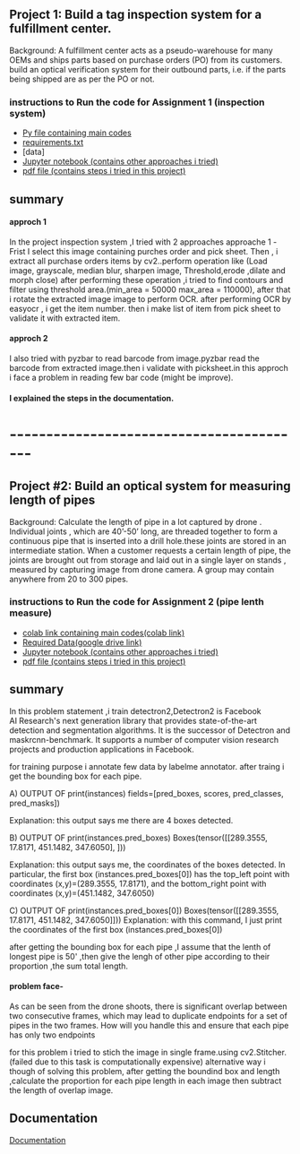 
## Project 1: Build a tag inspection system for a fulfillment center.                                                                         

Background: A fulfillment center acts as a pseudo-warehouse for many OEMs
and ships parts based on purchase orders (PO) from its customers. build an optical
verification system for their outbound parts, i.e. if the parts being shipped are
as per the PO or not.
### instructions to Run the code for Assignment 1 (inspection system)


 - [Py file containing main codes](https://github.com/ravipratap366/PhotoGAUGE_assignment1-2/blob/main/inspection_system.py)
 - [requirements.txt](https://github.com/ravipratap366/PhotoGAUGE_assignment1-2/blob/main/requirements.txt)
 - [data]
 - [Jupyter notebook (contains other approaches i tried)](https://github.com/ravipratap366/PhotoGAUGE_assignment1-2/blob/main/INSPECTION%20SYSTEM.ipynb)
 - [pdf file (contains steps i tried in this project)](https://github.com/ravipratap366/PhotoGAUGE_assignment1-2/blob/main/PhotoGAUGE_final.pdf)






## summary 
#### approch 1
In the project inspection system ,I tried with 2 approaches
approache 1 -Frist I select this image containing purches order
and pick sheet. 
Then , i extract all purchase orders items by cv2..perform operation like
(Load image, grayscale, median blur, sharpen image, Threshold,erode ,dilate
and morph close)
after performing these operation ,i tried to find contours 
and filter using threshold area.(min_area = 50000 max_area = 110000),
after that i rotate the extracted image image to perform OCR.
after performing OCR by easyocr , i get the item number.
then i make list of item from pick sheet to validate it with extracted item.



#### approch 2 
I also tried with pyzbar to read barcode from image.pyzbar read the barcode 
from extracted image.then i validate with picksheet.in this approch i face 
a problem in reading few bar code (might be improve).

#### I explained the steps in the documentation.








# -----------------------------------------





## Project #2: Build an optical system for measuring length of pipes

Background: Calculate the length of pipe in a lot captured by drone .
Individual joints , which are 40’-50’ long, are
threaded together to form a continuous pipe that is inserted into 
a drill hole.these joints are stored in an intermediate station. 
When a customer requests a certain length of pipe, the
joints are brought out from storage and laid out in a single layer on 
stands , measured by capturing image from drone camera.
 A group may contain anywhere from 20 to 300 pipes.





### instructions to Run the code for Assignment 2 (pipe lenth measure)


 - [colab link containing main codes(colab link)](https://colab.research.google.com/drive/1EwUTqSNqAwppkjmCQctQ6qWR6nHO6YnP#scrollTo=BC90wcMqwnt-)
 - [Required Data(google drive link) ](https://drive.google.com/drive/folders/1-M64d6-cWzQgiG7vxSfu-QN3EdBYw9PT?usp=sharing)
 - [Jupyter notebook (contains other approaches i tried)](https://github.com/ravipratap366/PhotoGAUGE_assignment1-2/blob/main/pipe_len_Detectron2_final_(2).ipynb)
 - [pdf file (contains steps i tried in this project)](https://github.com/ravipratap366/PhotoGAUGE_assignment1-2/blob/main/PhotoGAUGE_final.pdf)







## summary
In this problem statement ,i train detectron2,Detectron2 is Facebook\
AI Research's next generation library that provides state-of-the-art
detection and segmentation algorithms. It is the successor of 
Detectron and maskrcnn-benchmark. It supports a number of computer
vision research projects and production applications in Facebook.

for training purpose i annotate few data by labelme annotator.
after traing i get the bounding box for each pipe.

A) OUTPUT OF print(instances) fields=[pred_boxes, scores, pred_classes, pred_masks])

Explanation: this output says me there are 4 boxes detected.

B) OUTPUT OF print(instances.pred_boxes) Boxes(tensor([[289.3555, 17.8171, 451.1482, 347.6050], ]))

Explanation: this output says me, the coordinates of the boxes detected. In particular, the first box (instances.pred_boxes[0]) has the top_left point with coordinates (x,y)=(289.3555, 17.8171), and the bottom_right point with coordinates (x,y)=(451.1482, 347.6050)

C) OUTPUT OF print(instances.pred_boxes[0]) Boxes(tensor([[289.3555, 17.8171, 451.1482, 347.6050]])) Explanation: with this command, I just print the coordinates of the first box (instances.pred_boxes[0])

after getting the bounding box for each pipe ,I assume that the lenth of 
longest pipe is 50' ,then give the lengh of other pipe according to their proportion
,the sum total length.



#### problem face-
As can be seen from the drone shoots, there is significant overlap
between two consecutive frames, which may lead to duplicate
endpoints for a set of pipes in the two frames. How will you handle this
and ensure that each pipe has only two endpoints

for this problem i tried to stich the image in single frame.using cv2.Stitcher.
(failed due to this task is computationally expensive)
alternative way i though of solving this problem, after getting the boundind
box and length ,calculate the proportion for each pipe length in each image
then subtract the length of overlap image.
## Documentation

[Documentation](https://github.com/ravipratap366/PhotoGAUGE_assignment1-2/blob/main/PhotoGAUGE_final.pdf)

